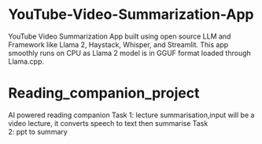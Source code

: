 # YouTube-Video-Summarization-App
YouTube Video Summarization App built using open source LLM and Framework like Llama 2, Haystack, Whisper, and Streamlit. This app smoothly runs on CPU as Llama 2 model is in GGUF format loaded through Llama.cpp.

# Reading_companion_project
AI powered reading companion
Task 1: lecture summarisation,input will be a video lecture, it converts speech to text then summarise
Task 2: ppt to summary
